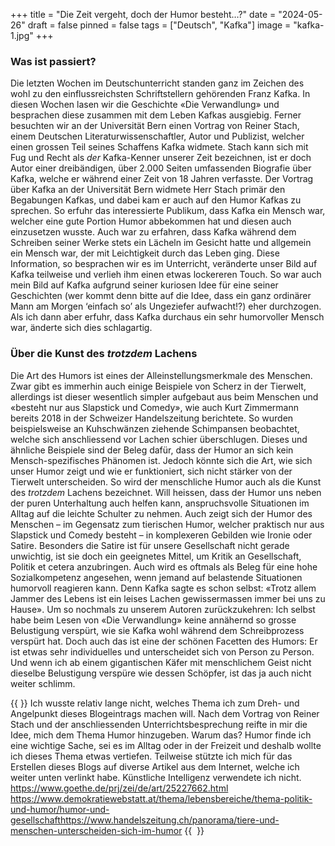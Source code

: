 +++
title = "Die Zeit vergeht, doch der Humor besteht…?"
date = "2024-05-26"
draft = false
pinned = false
tags = ["Deutsch", "Kafka"]
image = "kafka-1.jpg"
+++
### Was ist passiert?

Die letzten Wochen im Deutschunterricht standen ganz im Zeichen des wohl zu den einflussreichsten Schriftstellern gehörenden Franz Kafka. In diesen Wochen lasen wir die Geschichte «Die Verwandlung» und besprachen diese zusammen mit dem Leben Kafkas ausgiebig. Ferner besuchten wir an der Universität Bern einen Vortrag von Reiner Stach, einem Deutschen Literaturwissenschaftler, Autor und Publizist, welcher einen grossen Teil seines Schaffens Kafka widmete. Stach kann sich mit Fug und Recht als *der* Kafka-Kenner unserer Zeit bezeichnen, ist er doch Autor einer dreibändigen, über 2.000 Seiten umfassenden Biografie über Kafka, welche er während einer Zeit von 18 Jahren verfasste. Der Vortrag über Kafka an der Universität Bern widmete Herr Stach primär den Begabungen Kafkas, und dabei kam er auch auf den Humor Kafkas zu sprechen. So erfuhr das interessierte Publikum, dass Kafka ein Mensch war, welcher eine gute Portion Humor abbekommen hat und diesen auch einzusetzen wusste. Auch war zu erfahren, dass Kafka während dem Schreiben seiner Werke stets ein Lächeln im Gesicht hatte und allgemein ein Mensch war, der mit Leichtigkeit durch das Leben ging. Diese Information, so besprachen wir es im Unterricht, veränderte unser Bild auf Kafka teilweise und verlieh ihm einen etwas lockereren Touch. So war auch mein Bild auf Kafka aufgrund seiner kuriosen Idee für eine seiner Geschichten (wer kommt denn bitte auf die Idee, dass ein ganz ordinärer Mann am Morgen ‘einfach so’ als Ungeziefer aufwacht!?) eher durchzogen. Als ich dann aber erfuhr, dass Kafka durchaus ein sehr humorvoller Mensch war, änderte sich dies schlagartig.

### Über die Kunst des *trotzdem* Lachens

Die Art des Humors ist eines der Alleinstellungsmerkmale des Menschen. Zwar gibt es immerhin auch einige Beispiele von Scherz in der Tierwelt, allerdings ist dieser wesentlich simpler aufgebaut aus beim Menschen und «besteht nur aus Slapstick und Comedy», wie auch Kurt Zimmermann bereits 2018 in der Schweizer Handelszeitung berichtete. So wurden beispielsweise an Kuhschwänzen ziehende Schimpansen beobachtet, welche sich anschliessend vor Lachen schier überschlugen. Dieses und ähnliche Beispiele sind der Beleg dafür, dass der Humor an sich kein Mensch-spezifisches Phänomen ist. Jedoch könnte sich die Art, wie sich unser Humor zeigt und wie er funktioniert, sich nicht stärker von der Tierwelt unterscheiden. So wird der menschliche Humor auch als die Kunst des *trotzdem* Lachens bezeichnet. Will heissen, dass der Humor uns neben der puren Unterhaltung auch helfen kann, anspruchsvolle Situationen im Alltag auf die leichte Schulter zu nehmen. Auch zeigt sich der Humor des Menschen – im Gegensatz zum tierischen Humor, welcher praktisch nur aus Slapstick und Comedy besteht – in komplexeren Gebilden wie Ironie oder Satire. Besonders die Satire ist für unsere Gesellschaft nicht gerade unwichtig, ist sie doch ein geeignetes Mittel, um Kritik an Gesellschaft, Politik et cetera anzubringen. Auch wird es oftmals als Beleg für eine hohe Sozialkompetenz angesehen, wenn jemand auf belastende Situationen humorvoll reagieren kann. Denn Kafka sagte es schon selbst: «Trotz allem Jammer des Lebens ist ein leises Lachen gewissermassen immer bei uns zu Hause». Um so nochmals zu unserem Autoren zurückzukehren: Ich selbst habe beim Lesen von «Die Verwandlung» keine annähernd so grosse Belustigung verspürt, wie sie Kafka wohl während dem Schreibprozess verspürt hat. Doch auch das ist eine der schönen Facetten des Humors: Er ist etwas sehr individuelles und unterscheidet sich von Person zu Person. Und wenn ich ab einem gigantischen Käfer mit menschlichem Geist nicht dieselbe Belustigung verspüre wie dessen Schöpfer, ist das ja auch nicht weiter schlimm.

{{<box title="Über das Schreiben"> }} 
Ich wusste relativ lange nicht, welches Thema ich zum Dreh- und Angelpunkt dieses Blogeintrags machen will. Nach dem Vortrag von Reiner Stach und der anschliessenden Unterrichtsbesprechung reifte in mir die Idee, mich dem Thema Humor hinzugeben. Warum das? Humor finde ich eine wichtige Sache, sei es im Alltag oder in der Freizeit und deshalb wollte ich dieses Thema etwas vertiefen. Teilweise stützte ich mich für das Erstellen dieses Blogs auf diverse Artikel aus dem Internet, welche ich weiter unten verlinkt habe. Künstliche Intelligenz verwendete ich nicht. 
https://www.goethe.de/prj/zei/de/art/25227662.html
https://www.demokratiewebstatt.at/thema/lebensbereiche/thema-politik-und-humor/humor-und-gesellschafthttps://www.handelszeitung.ch/panorama/tiere-und-menschen-unterscheiden-sich-im-humor
{{ </box> }}